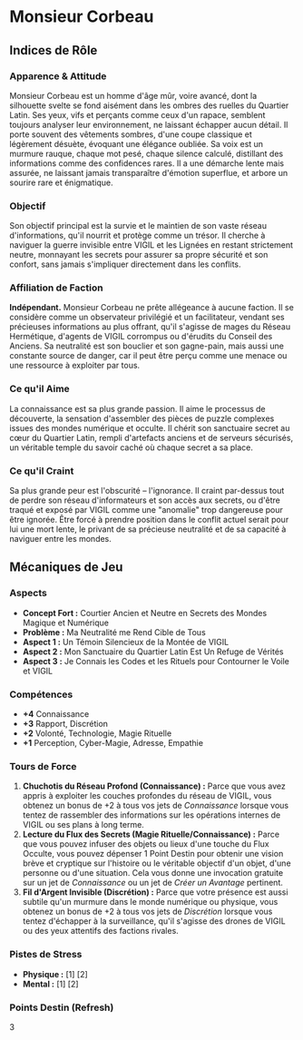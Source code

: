 # Monsieur Corbeau

## Indices de Rôle

### Apparence & Attitude
Monsieur Corbeau est un homme d'âge mûr, voire avancé, dont la silhouette svelte se fond aisément dans les ombres des ruelles du Quartier Latin. Ses yeux, vifs et perçants comme ceux d'un rapace, semblent toujours analyser leur environnement, ne laissant échapper aucun détail. Il porte souvent des vêtements sombres, d'une coupe classique et légèrement désuète, évoquant une élégance oubliée. Sa voix est un murmure rauque, chaque mot pesé, chaque silence calculé, distillant des informations comme des confidences rares. Il a une démarche lente mais assurée, ne laissant jamais transparaître d'émotion superflue, et arbore un sourire rare et énigmatique.

### Objectif
Son objectif principal est la survie et le maintien de son vaste réseau d'informations, qu'il nourrit et protège comme un trésor. Il cherche à naviguer la guerre invisible entre VIGIL et les Lignées en restant strictement neutre, monnayant les secrets pour assurer sa propre sécurité et son confort, sans jamais s'impliquer directement dans les conflits.

### Affiliation de Faction
**Indépendant.** Monsieur Corbeau ne prête allégeance à aucune faction. Il se considère comme un observateur privilégié et un facilitateur, vendant ses précieuses informations au plus offrant, qu'il s'agisse de mages du Réseau Hermétique, d'agents de VIGIL corrompus ou d'érudits du Conseil des Anciens. Sa neutralité est son bouclier et son gagne-pain, mais aussi une constante source de danger, car il peut être perçu comme une menace ou une ressource à exploiter par tous.

### Ce qu'il Aime
La connaissance est sa plus grande passion. Il aime le processus de découverte, la sensation d'assembler des pièces de puzzle complexes issues des mondes numérique et occulte. Il chérit son sanctuaire secret au cœur du Quartier Latin, rempli d'artefacts anciens et de serveurs sécurisés, un véritable temple du savoir caché où chaque secret a sa place.

### Ce qu'il Craint
Sa plus grande peur est l'obscurité – l'ignorance. Il craint par-dessus tout de perdre son réseau d'informateurs et son accès aux secrets, ou d'être traqué et exposé par VIGIL comme une "anomalie" trop dangereuse pour être ignorée. Être forcé à prendre position dans le conflit actuel serait pour lui une mort lente, le privant de sa précieuse neutralité et de sa capacité à naviguer entre les mondes.

## Mécaniques de Jeu

### Aspects

*   **Concept Fort :** Courtier Ancien et Neutre en Secrets des Mondes Magique et Numérique
*   **Problème :** Ma Neutralité me Rend Cible de Tous
*   **Aspect 1 :** Un Témoin Silencieux de la Montée de VIGIL
*   **Aspect 2 :** Mon Sanctuaire du Quartier Latin Est Un Refuge de Vérités
*   **Aspect 3 :** Je Connais les Codes et les Rituels pour Contourner le Voile et VIGIL

### Compétences

*   **+4** Connaissance
*   **+3** Rapport, Discrétion
*   **+2** Volonté, Technologie, Magie Rituelle
*   **+1** Perception, Cyber-Magie, Adresse, Empathie

### Tours de Force

1.  **Chuchotis du Réseau Profond (Connaissance) :** Parce que vous avez appris à exploiter les couches profondes du réseau de VIGIL, vous obtenez un bonus de +2 à tous vos jets de *Connaissance* lorsque vous tentez de rassembler des informations sur les opérations internes de VIGIL ou ses plans à long terme.
2.  **Lecture du Flux des Secrets (Magie Rituelle/Connaissance) :** Parce que vous pouvez infuser des objets ou lieux d'une touche du Flux Occulte, vous pouvez dépenser 1 Point Destin pour obtenir une vision brève et cryptique sur l'histoire ou le véritable objectif d'un objet, d'une personne ou d'une situation. Cela vous donne une invocation gratuite sur un jet de *Connaissance* ou un jet de *Créer un Avantage* pertinent.
3.  **Fil d'Argent Invisible (Discrétion) :** Parce que votre présence est aussi subtile qu'un murmure dans le monde numérique ou physique, vous obtenez un bonus de +2 à tous vos jets de *Discrétion* lorsque vous tentez d'échapper à la surveillance, qu'il s'agisse des drones de VIGIL ou des yeux attentifs des factions rivales.

### Pistes de Stress

*   **Physique :** [1] [2]
*   **Mental :** [1] [2]

### Points Destin (Refresh)

3